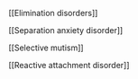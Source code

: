 [[Elimination disorders]]

[[Separation anxiety disorder]]

[[Selective mutism]]

[[Reactive attachment disorder]]
